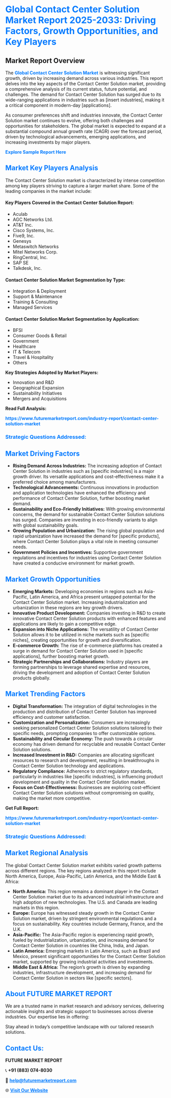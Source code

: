 <h1 style="color: #007BFF;">Global Contact Center Solution Market Report 2025-2033: Driving Factors, Growth Opportunities, and Key Players</h1>

<section id="overview">
<h2>Market Report Overview</h2>
<p>The <a href="https://www.futuremarketreport.com/industry-report/contact-center-solution-market" style="color: #007BFF; text-decoration: none;"><strong>Global Contact Center Solution Market</strong></a> is witnessing significant growth, driven by increasing demand across various industries. This report delves into the key aspects of the Contact Center Solution market, providing a comprehensive analysis of its current status, future potential, and challenges. The demand for Contact Center Solution has surged due to its wide-ranging applications in industries such as [insert industries], making it a critical component in modern-day [applications].</p>
<p>As consumer preferences shift and industries innovate, the Contact Center Solution market continues to evolve, offering both challenges and opportunities for stakeholders. The global market is expected to expand at a substantial compound annual growth rate (CAGR) over the forecast period, driven by technological advancements, emerging applications, and increasing investments by major players.</p>
</section>

<section id="overview">
<p><a href="https://www.futuremarketreport.com/request-sample/reportId=57299" style="color: #007BFF; text-decoration: none;"><strong>Explore Sample Report Here</strong></a></p>
</section>

<section id="key-players">
<h2 style="color: #007BFF;">Market Key Players Analysis</h2>
<p>The Contact Center Solution market is characterized by intense competition among key players striving to capture a larger market share. Some of the leading companies in the market include:</p>
<h4>Key Players Covered in the Contact Center Solution Report:</h4>
<ul><li>Aculab</li><li>AGC Networks Ltd.</li><li>AT&amp;T Inc.</li><li>Cisco Systems, Inc.</li><li>Five9, Inc.</li><li>Genesys</li><li>Metaswitch Networks</li><li>Mitel Networks Corp.</li><li>RingCentral, Inc.</li><li>SAP SE</li><li>Talkdesk, Inc.</li></ul>
<h4>Contact Center Solution Market Segmentation by Type:</h4>
<ul><li>Integration &amp; Deployment</li><li>Support &amp; Maintenance</li><li>Training &amp; Consulting</li><li>Managed Services</li></ul>

<h4>Contact Center Solution Market Segmentation by Application:</h4>
<ul><li>BFSI</li><li>Consumer Goods &amp; Retail</li><li>Government</li><li>Healthcare</li><li>IT &amp; Telecom</li><li>Travel &amp; Hospitality</li><li>Others</li></ul>
<p><strong>Key Strategies Adopted by Market Players:</strong></p>
<ul>
<li>Innovation and R&D</li>
<li>Geographical Expansion</li>
<li>Sustainability Initiatives</li>
<li>Mergers and Acquisitions</li>
</ul>
</section>

<section>
<p><strong>Read Full Analysis: </strong></p><a href="https://www.futuremarketreport.com/industry-report/contact-center-solution-market" style="color: #007BFF; text-decoration: none;"><strong>https://www.futuremarketreport.com/industry-report/contact-center-solution-market</strong></a>
<h3 style="color: #007BFF;">Strategic Questions Addressed:</h3>
</section>

<section id="driving-factors">
<h2 style="color: #007BFF;">Market Driving Factors</h2>
<ul>
<li><strong>Rising Demand Across Industries:</strong> The increasing adoption of Contact Center Solution in industries such as [specific industries] is a major growth driver. Its versatile applications and cost-effectiveness make it a preferred choice among manufacturers.</li>
<li><strong>Technological Advancements:</strong> Continuous innovations in production and application technologies have enhanced the efficiency and performance of Contact Center Solution, further boosting market demand.</li>
<li><strong>Sustainability and Eco-Friendly Initiatives:</strong> With growing environmental concerns, the demand for sustainable Contact Center Solution solutions has surged. Companies are investing in eco-friendly variants to align with global sustainability goals.</li>
<li><strong>Growing Population and Urbanization:</strong> The rising global population and rapid urbanization have increased the demand for [specific products], where Contact Center Solution plays a vital role in meeting consumer needs.</li>
<li><strong>Government Policies and Incentives:</strong> Supportive government regulations and incentives for industries using Contact Center Solution have created a conducive environment for market growth.</li>
</ul>
</section>

<section id="growth-opportunities">
<h2 style="color: #007BFF;">Market Growth Opportunities</h2>
<ul>
<li><strong>Emerging Markets:</strong> Developing economies in regions such as Asia-Pacific, Latin America, and Africa present untapped potential for the Contact Center Solution market. Increasing industrialization and urbanization in these regions are key growth drivers.</li>
<li><strong>Innovative Product Development:</strong> Companies investing in R&D to create innovative Contact Center Solution products with enhanced features and applications are likely to gain a competitive edge.</li>
<li><strong>Expansion into Niche Applications:</strong> The versatility of Contact Center Solution allows it to be utilized in niche markets such as [specific niches], creating opportunities for growth and diversification.</li>
<li><strong>E-commerce Growth:</strong> The rise of e-commerce platforms has created a surge in demand for Contact Center Solution used in [specific applications], further boosting market growth.</li>
<li><strong>Strategic Partnerships and Collaborations:</strong> Industry players are forming partnerships to leverage shared expertise and resources, driving the development and adoption of Contact Center Solution products globally.</li>
</ul>
</section>

<section id="trending-factors">
<h2 style="color: #007BFF;">Market Trending Factors</h2>
<ul>
<li><strong>Digital Transformation:</strong> The integration of digital technologies in the production and distribution of Contact Center Solution has improved efficiency and customer satisfaction.</li>
<li><strong>Customization and Personalization:</strong> Consumers are increasingly seeking personalized Contact Center Solution solutions tailored to their specific needs, prompting companies to offer customizable options.</li>
<li><strong>Sustainability and Circular Economy:</strong> The push towards a circular economy has driven demand for recyclable and reusable Contact Center Solution solutions.</li>
<li><strong>Increased Investment in R&D:</strong> Companies are allocating significant resources to research and development, resulting in breakthroughs in Contact Center Solution technology and applications.</li>
<li><strong>Regulatory Compliance:</strong> Adherence to strict regulatory standards, particularly in industries like [specific industries], is influencing product development and quality in the Contact Center Solution market.</li>
<li><strong>Focus on Cost-Effectiveness:</strong> Businesses are exploring cost-efficient Contact Center Solution solutions without compromising on quality, making the market more competitive.</li>
</ul>
</section>

<section>
<p><strong>Get Full Report: </strong></p><a href="https://www.futuremarketreport.com/industry-report/contact-center-solution-market" style="color: #007BFF; text-decoration: none;"><strong>https://www.futuremarketreport.com/industry-report/contact-center-solution-market</strong></a>
<h3 style="color: #007BFF;">Strategic Questions Addressed:</h3>
</section>


<section id="regional-analysis">
<h2 style="color: #007BFF;">Market Regional Analysis</h2>
<p>The global Contact Center Solution market exhibits varied growth patterns across different regions. The key regions analyzed in this report include North America, Europe, Asia-Pacific, Latin America, and the Middle East & Africa:</p>
<ul>
<li><strong>North America:</strong> This region remains a dominant player in the Contact Center Solution market due to its advanced industrial infrastructure and high adoption of new technologies. The U.S. and Canada are leading markets in this region.</li>
<li><strong>Europe:</strong> Europe has witnessed steady growth in the Contact Center Solution market, driven by stringent environmental regulations and a focus on sustainability. Key countries include Germany, France, and the U.K.</li>
<li><strong>Asia-Pacific:</strong> The Asia-Pacific region is experiencing rapid growth, fueled by industrialization, urbanization, and increasing demand for Contact Center Solution in countries like China, India, and Japan.</li>
<li><strong>Latin America:</strong> Emerging markets in Latin America, such as Brazil and Mexico, present significant opportunities for the Contact Center Solution market, supported by growing industrial activities and investments.</li>
<li><strong>Middle East & Africa:</strong> The region’s growth is driven by expanding industries, infrastructure development, and increasing demand for Contact Center Solution in sectors like [specific sectors].</li>
</ul>
</section>

<footer>
<h2 style="color: #007BFF;">About FUTURE MARKET REPORT</h2>
<p>We are a trusted name in market research and advisory services, delivering actionable insights and strategic support to businesses across diverse industries. Our expertise lies in offering:</p>

<p>Stay ahead in today’s competitive landscape with our tailored research solutions.</p>

<h2 style="color: #007BFF;">Contact Us:</h2>
<p><strong>FUTURE MARKET REPORT</strong></p>
<p>📞 <strong>+91 (883) 074-8030</strong></p>
<p>📧 <strong><a href="mailto:help@futuremarketreport.com" style="color: #007BFF;">help@futuremarketreport.com</a></strong></p>
<p>🌐 <strong><a href="https://www.futuremarketreport.com/" style="color: #007BFF;">Visit Our Website</a></strong></p>
</footer>